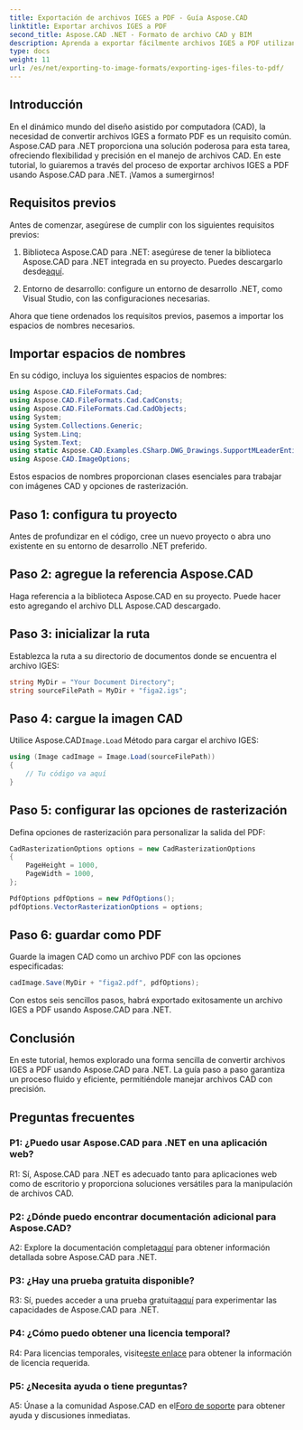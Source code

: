 ```yaml
---
title: Exportación de archivos IGES a PDF - Guía Aspose.CAD
linktitle: Exportar archivos IGES a PDF
second_title: Aspose.CAD .NET - Formato de archivo CAD y BIM
description: Aprenda a exportar fácilmente archivos IGES a PDF utilizando Aspose.CAD para .NET. Siga nuestra guía paso a paso para una manipulación precisa de archivos CAD.
type: docs
weight: 11
url: /es/net/exporting-to-image-formats/exporting-iges-files-to-pdf/
---
```

## Introducción

En el dinámico mundo del diseño asistido por computadora (CAD), la necesidad de convertir archivos IGES a formato PDF es un requisito común. Aspose.CAD para .NET proporciona una solución poderosa para esta tarea, ofreciendo flexibilidad y precisión en el manejo de archivos CAD. En este tutorial, lo guiaremos a través del proceso de exportar archivos IGES a PDF usando Aspose.CAD para .NET. ¡Vamos a sumergirnos!

## Requisitos previos

Antes de comenzar, asegúrese de cumplir con los siguientes requisitos previos:

1.  Biblioteca Aspose.CAD para .NET: asegúrese de tener la biblioteca Aspose.CAD para .NET integrada en su proyecto. Puedes descargarlo desde[aquí](https://releases.aspose.com/cad/net/).

2. Entorno de desarrollo: configure un entorno de desarrollo .NET, como Visual Studio, con las configuraciones necesarias.

Ahora que tiene ordenados los requisitos previos, pasemos a importar los espacios de nombres necesarios.

## Importar espacios de nombres

En su código, incluya los siguientes espacios de nombres:

```csharp
using Aspose.CAD.FileFormats.Cad;
using Aspose.CAD.FileFormats.Cad.CadConsts;
using Aspose.CAD.FileFormats.Cad.CadObjects;
using System;
using System.Collections.Generic;
using System.Linq;
using System.Text;
using static Aspose.CAD.Examples.CSharp.DWG_Drawings.SupportMLeaderEntityForDWGFormat;
using Aspose.CAD.ImageOptions;
```

Estos espacios de nombres proporcionan clases esenciales para trabajar con imágenes CAD y opciones de rasterización.

## Paso 1: configura tu proyecto

Antes de profundizar en el código, cree un nuevo proyecto o abra uno existente en su entorno de desarrollo .NET preferido.

## Paso 2: agregue la referencia Aspose.CAD

Haga referencia a la biblioteca Aspose.CAD en su proyecto. Puede hacer esto agregando el archivo DLL Aspose.CAD descargado.

## Paso 3: inicializar la ruta

Establezca la ruta a su directorio de documentos donde se encuentra el archivo IGES:

```csharp
string MyDir = "Your Document Directory";
string sourceFilePath = MyDir + "figa2.igs";
```

## Paso 4: cargue la imagen CAD

 Utilice Aspose.CAD`Image.Load` Método para cargar el archivo IGES:

```csharp
using (Image cadImage = Image.Load(sourceFilePath))
{
    // Tu código va aquí
}
```

## Paso 5: configurar las opciones de rasterización

Defina opciones de rasterización para personalizar la salida del PDF:

```csharp
CadRasterizationOptions options = new CadRasterizationOptions
{
    PageHeight = 1000,
    PageWidth = 1000,
};

PdfOptions pdfOptions = new PdfOptions();
pdfOptions.VectorRasterizationOptions = options;
```

## Paso 6: guardar como PDF

Guarde la imagen CAD como un archivo PDF con las opciones especificadas:

```csharp
cadImage.Save(MyDir + "figa2.pdf", pdfOptions);
```

Con estos seis sencillos pasos, habrá exportado exitosamente un archivo IGES a PDF usando Aspose.CAD para .NET.

## Conclusión

En este tutorial, hemos explorado una forma sencilla de convertir archivos IGES a PDF usando Aspose.CAD para .NET. La guía paso a paso garantiza un proceso fluido y eficiente, permitiéndole manejar archivos CAD con precisión.


## Preguntas frecuentes

### P1: ¿Puedo usar Aspose.CAD para .NET en una aplicación web?

R1: Sí, Aspose.CAD para .NET es adecuado tanto para aplicaciones web como de escritorio y proporciona soluciones versátiles para la manipulación de archivos CAD.

### P2: ¿Dónde puedo encontrar documentación adicional para Aspose.CAD?

 A2: Explore la documentación completa[aquí](https://reference.aspose.com/cad/net/) para obtener información detallada sobre Aspose.CAD para .NET.

### P3: ¿Hay una prueba gratuita disponible?

 R3: Sí, puedes acceder a una prueba gratuita[aquí](https://releases.aspose.com/) para experimentar las capacidades de Aspose.CAD para .NET.

### P4: ¿Cómo puedo obtener una licencia temporal?

 R4: Para licencias temporales, visite[este enlace](https://purchase.aspose.com/temporary-license/) para obtener la información de licencia requerida.

### P5: ¿Necesita ayuda o tiene preguntas?

A5: Únase a la comunidad Aspose.CAD en el[Foro de soporte](https://forum.aspose.com/c/cad/19) para obtener ayuda y discusiones inmediatas.